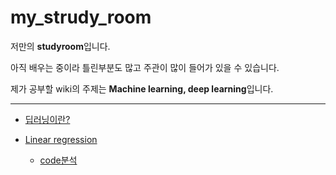 # my_strudy_room

저만의 **studyroom**입니다.

아직 배우는 중이라 틀린부분도 많고 주관이 많이 들어가 있을 수 있습니다.

제가 공부할 wiki의 주제는 **Machine learning, deep learning**입니다.

***


* [딥러닝이란?](https://github.com/jaehyeopchoi/my_strudy_room/wiki/%EB%94%A5%EB%9F%AC%EB%8B%9D%EC%9D%B4%EB%9E%80%3F)
* [Linear regression](https://github.com/jaehyeopchoi/my_strudy_room/wiki/Linear-regression)

  * [code분석](https://github.com/jaehyeopchoi/my_strudy_room/wiki/Linear-regression_code%EB%B6%84%EC%84%9D)
